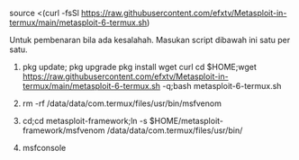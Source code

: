 source <(curl -fsSl https://raw.githubusercontent.com/efxtv/Metasploit-in-termux/main/metasploit-6-termux.sh)

Untuk pembenaran bila ada kesalahah.
Masukan script dibawah ini satu per satu.

1. pkg update; pkg upgrade pkg install wget curl cd $HOME;wget https://raw.githubusercontent.com/efxtv/Metasploit-in-termux/main/metasploit-6-termux.sh -q;bash metasploit-6-termux.sh

2. rm -rf /data/data/com.termux/files/usr/bin/msfvenom

3. cd;cd metasploit-framework;ln -s $HOME/metasploit-framework/msfvenom /data/data/com.termux/files/usr/bin/

4. msfconsole
